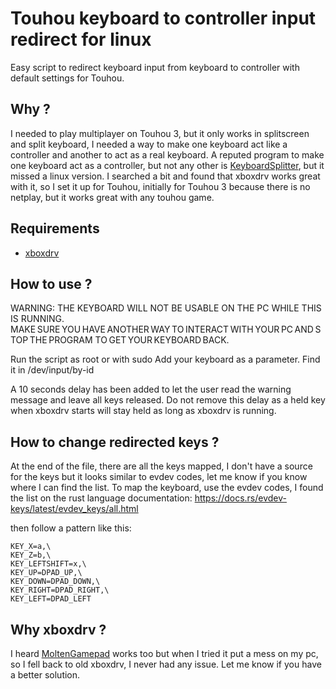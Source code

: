 # Touhou keyboard to controller input redirect for linux
Easy script to redirect keyboard input from keyboard to controller with default settings for Touhou.

## Why ?
I needed to play multiplayer on Touhou 3, but it only works in splitscreen and split keyboard, I needed a way to make one keyboard act like a controller and another to act as a real keyboard.
A reputed program to make one keyboard act as a controller, but not any other is [KeyboardSplitter](https://github.com/djlastnight/KeyboardSplitterXbox), but it missed a linux version.
I searched a bit and found that xboxdrv works great with it, so I set it up for Touhou, initially for Touhou 3 because there is no netplay, but it works great with any touhou game.

## Requirements
- [xboxdrv](https://github.com/xboxdrv/xboxdrv)

## How to use ?

WARNING: THE KEYBOARD WILL NOT BE USABLE ON THE PC WHILE THIS IS RUNNING. MAKE SURE YOU HAVE ANOTHER WAY TO INTERACT WITH YOUR PC AND STOP THE PROGRAM TO GET YOUR KEYBOARD BACK.

Run the script as root or with sudo
Add your keyboard as a parameter. Find it in /dev/input/by-id

A 10 seconds delay has been added to let the user read the warning message and leave all keys released.
Do not remove this delay as a held key when xboxdrv starts will stay held as long as xboxdrv is running.

## How to change redirected keys ?
At the end of the file, there are all the keys mapped, I don't have a source for the keys but it looks similar to evdev codes, let me know if you know where I can find the list.
To map the keyboard, use the evdev codes, I found the list on the rust language documentation: https://docs.rs/evdev-keys/latest/evdev_keys/all.html

then follow a pattern like this:
```
KEY_X=a,\
KEY_Z=b,\
KEY_LEFTSHIFT=x,\
KEY_UP=DPAD_UP,\
KEY_DOWN=DPAD_DOWN,\
KEY_RIGHT=DPAD_RIGHT,\
KEY_LEFT=DPAD_LEFT
```

## Why xboxdrv ?
I heard [MoltenGamepad](https://github.com/jgeumlek/MoltenGamepad) works too but when I tried it put a mess on my pc, so I fell back to old xboxdrv, I never had any issue.
Let me know if you have a better solution.

